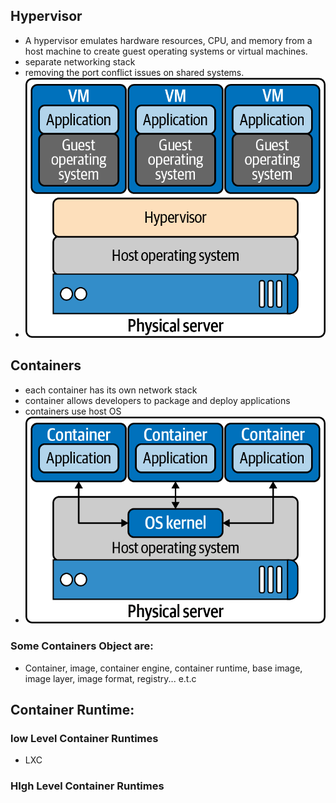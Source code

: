 ## Hypervisor
-   A hypervisor emulates hardware resources, CPU, and memory from a host
    machine to create guest operating systems or virtual machines.
- separate networking stack
- removing the port conflict issues on shared systems.
- ![img.png](img.png)
## Containers
- each container has its own network stack
- container allows developers to package and deploy applications
- containers use host OS
- ![img_1.png](img_1.png)
### Some Containers Object are:
- Container, image, container engine, container runtime, base image, image layer, image format, registry... e.t.c
## Container Runtime:
### low Level Container Runtimes
- LXC
### HIgh Level Container Runtimes
